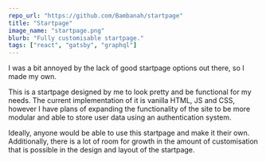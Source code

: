 ```yaml
---
repo_url: "https://github.com/Bambanah/startpage"
title: "Startpage"
image_name: "startpage.png"
blurb: "Fully customisable startpage."
tags: ["react", "gatsby", "graphql"]
---
```


I was a bit annoyed by the lack of good startpage options out there, so I made my own.

This is a startpage designed by me to look pretty and be functional for my needs. The current implementation of it is vanilla HTML, JS and CSS, however I have plans of expanding the functionality of the site to be more modular and able to store user data using an authentication system.

Ideally, anyone would be able to use this startpage and make it their own. Additionally, there is a lot of room for growth in the amount of customisation that is possible in the design and layout of the startpage.